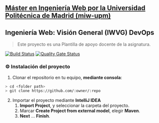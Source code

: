 ## [Máster en Ingeniería Web por la Universidad Politécnica de Madrid (miw-upm)](http://miw.etsisi.upm.es)
## Ingeniería Web: Visión General (IWVG) DevOps
> Este proyecto es una Plantilla de apoyo docente de la asignatura.

[![Build Status](https://travis-ci.org/nataliacasanova/imvg-devops-casanova-natalia.svg?branch=develop)](https://travis-ci.org/nataliacasanova/imvg-devops-casanova-natalia)
[![Quality Gate Status](https://sonarcloud.io/api/project_badges/measure?project=es.upm.miw%3Aimvg-devops-casanova-natalia&metric=alert_status)](https://sonarcloud.io/dashboard?id=es.upm.miw%3Aimvg-devops-casanova-natalia)

### :gear: Instalación del proyecto
1. Clonar el repositorio en tu equipo, **mediante consola**:
```sh
> cd <folder path>
> git clone https://github.com/:owner/:repo
```
2. Importar el proyecto mediante **IntelliJ IDEA**
   1. **Import Project**, y seleccionar la carpeta del proyecto.
   1. Marcar **Create Project from external model**, elegir **Maven**.
   1. **Next** … **Finish**.
